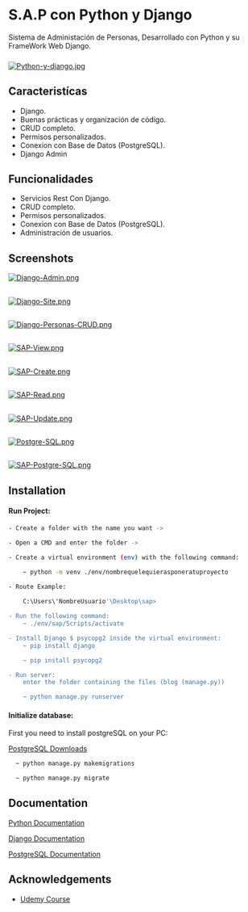

# S.A.P con Python y Django

Sistema de Administación de Personas, Desarrollado con Python y su FrameWork Web Django.

###

[![Python-y-django.jpg](https://i.postimg.cc/9FPdjSL2/Python-y-django.jpg)](https://postimg.cc/PPxpW6GV)
##
## Caracteristícas

 - Django.
 - Buenas prácticas y organización de código.
 - CRUD completo.
 - Permisos personalizados.
 - Conexion con Base de Datos (PostgreSQL).
 - Django Admin
##
## Funcionalidades

 - Servicios Rest Con Django.
 - CRUD completo.
 - Permisos personalizados.
 - Conexion con Base de Datos (PostgreSQL).
 - Administración de usuarios.
##

## Screenshots

[![Django-Admin.png](https://i.postimg.cc/SRCv4rvP/Django-Admin.png)](https://postimg.cc/0K5fdpxG)

##

[![Django-Site.png](https://i.postimg.cc/BQ5VwmDL/Django-Site.png)](https://postimg.cc/MvT5nb9q)

##

[![Django-Personas-CRUD.png](https://i.postimg.cc/sgVNF59n/Django-Personas-CRUD.png)](https://postimg.cc/fJrKmtPX)

##

[![SAP-View.png](https://i.postimg.cc/jj1gJmV9/SAP-View.png)](https://postimg.cc/Z9rFGf5F)

##

[![SAP-Create.png](https://i.postimg.cc/6qrYgQ7J/SAP-Create.png)](https://postimg.cc/BPvT14cM)

##

[![SAP-Read.png](https://i.postimg.cc/m24dM7qb/SAP-Read.png)](https://postimg.cc/jC8QYnt9)

##

[![SAP-Update.png](https://i.postimg.cc/CL4c4zTb/SAP-Update.png)](https://postimg.cc/PPPbXfqq)

##

[![Postgre-SQL.png](https://i.postimg.cc/527pZTt0/Postgre-SQL.png)](https://postimg.cc/ts6h6rWQ)

##

[![SAP-Postgre-SQL.png](https://i.postimg.cc/hGXMgsJ0/SAP-Postgre-SQL.png)](https://postimg.cc/XZ09kwkZ)

##




## Installation

#### Run Project:

```bash
- Create a folder with the name you want -> 

- Open a CMD and enter the folder ->

- Create a virtual environment (env) with the following command:

    ~ python -m venv ./env/nombrequelequierasponeratuproyecto
  
- Route Example:

    C:\Users\'NombreUsuario'\Desktop\sap>

- Run the following command:
    ~ ./env/sap/Scripts/activate

- Install Django $ psycopg2 inside the virtual environment:
    ~ pip install django

    ~ pip install psycopg2

- Run server:
    enter the folder containing the files (blog (manage.py))

    ~ python manage.py runserver

```

#### Initialize database:

First you need to install postgreSQL on your PC:
    
[PostgreSQL Downloads](https://www.postgresql.org/download/)

```bash
  ~ python manage.py makemigrations

  ~ python manage.py migrate
```

## Documentation

[Python Documentation](https://www.python.org/doc/)

[Django Documentation](https://docs.djangoproject.com/en/4.0/)

[PostgreSQL Documentation](https://www.postgresql.org/docs/)





## Acknowledgements

 - [Udemy Course](https://www.udemy.com/course/universidad-python-desde-cero-hasta-experto-django-flask-rest-web/)
 



